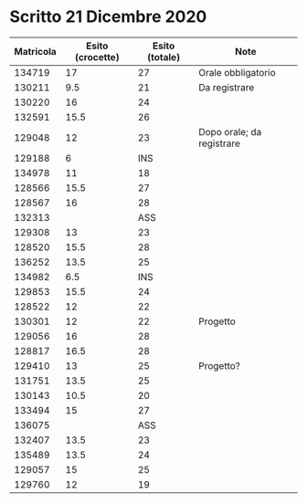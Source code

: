 # Scritto 21 Dicembre 2020

| Matricola | Esito (crocette) | Esito (totale) | Note                                            |
|-----------|------------------|----------------|-------------------------------------------------|
| 134719    | 17               | 27             | Orale obbligatorio 							  |
| 130211    | 9.5              | 21             | Da registrare                                   |
| 130220    | 16               | 24             |                                                 |
| 132591    | 15.5             | 26             |                                                 |
| 129048    | 12               | 23             | Dopo orale; da registrare                       |
| 129188    | 6                | INS            |                                                 |
| 134978    | 11               | 18             |                                                 |
| 128566    | 15.5             | 27             |                                                 |
| 128567    | 16               | 28             |                                                 |
| 132313    |                  | ASS            |                                                 |
| 129308    | 13               | 23             |                                                 |
| 128520    | 15.5             | 28             |                                                 |
| 136252    | 13.5             | 25             |                                                 |
| 134982    | 6.5              | INS            |                                                 |
| 129853    | 15.5             | 24             |                                                 |
| 128522    | 12               | 22             |                                                 |
| 130301    | 12               | 22             | Progetto                                        |
| 129056    | 16               | 28             |                                                 |
| 128817    | 16.5             | 28             |                                                 |
| 129410    | 13               | 25             | Progetto?                                       |
| 131751    | 13.5             | 25             |                                                 |
| 130143    | 10.5             | 20             |                                                 |
| 133494    | 15               | 27             |                                                 |
| 136075    |                  | ASS            |                                                 |
| 132407    | 13.5             | 23             |                                                 |
| 135489    | 13.5             | 24             |                                                 |
| 129057    | 15               | 25             |                                                 |
| 129760    | 12               | 19             |                                                 |